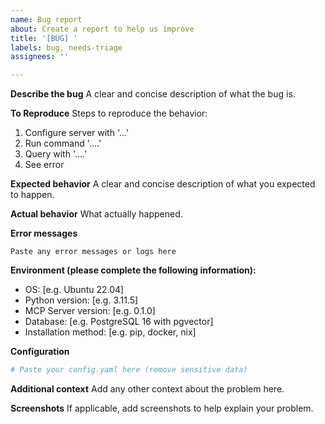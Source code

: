 ```yaml
---
name: Bug report
about: Create a report to help us improve
title: '[BUG] '
labels: bug, needs-triage
assignees: ''

---
```


**Describe the bug**
A clear and concise description of what the bug is.

**To Reproduce**
Steps to reproduce the behavior:
1. Configure server with '...'
2. Run command '....'
3. Query with '....'
4. See error

**Expected behavior**
A clear and concise description of what you expected to happen.

**Actual behavior**
What actually happened.

**Error messages**
```
Paste any error messages or logs here
```

**Environment (please complete the following information):**
 - OS: [e.g. Ubuntu 22.04]
 - Python version: [e.g. 3.11.5]
 - MCP Server version: [e.g. 0.1.0]
 - Database: [e.g. PostgreSQL 16 with pgvector]
 - Installation method: [e.g. pip, docker, nix]

**Configuration**
```yaml
# Paste your config.yaml here (remove sensitive data)
```

**Additional context**
Add any other context about the problem here.

**Screenshots**
If applicable, add screenshots to help explain your problem.